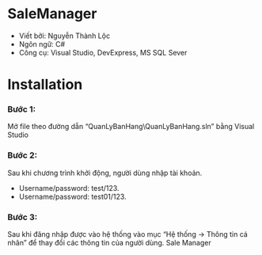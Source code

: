 # SaleManager
- Viết bởi: Nguyễn Thành Lộc
- Ngôn ngữ: C#
- Công cụ: Visual Studio, DevExpress, MS SQL Sever
# Installation
### Bước 1: 
Mở file theo đường dẫn “QuanLyBanHang\QuanLyBanHang.sln” bằng Visual Studio
### Bước 2: 
Sau khi chương trình khởi động, người dùng nhập tài khoản.
-	Username/password: test/123.
-	Username/password: test01/123.
### Bước 3: 
Sau khi đăng nhập được vào hệ thống vào mục “Hệ thống -> Thông tin cá nhân” để thay đổi các thông tin của người dùng.
 Sale Manager
